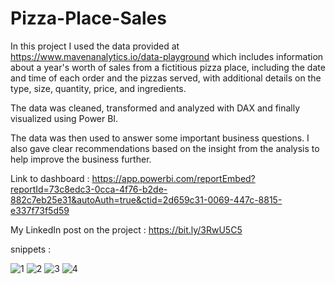 # Pizza-Place-Sales
In this project I used the data provided at https://www.mavenanalytics.io/data-playground which includes information about a year's worth of sales from a fictitious pizza place, including the date and time of each order and the pizzas served, with additional details on the type, size, quantity, price, and ingredients.

The data was cleaned, transformed and analyzed with DAX and finally visualized using Power BI.

The data was then used to answer some important business questions. I also gave clear recommendations based on the insight from the analysis to help improve the business further.

Link to dashboard : https://app.powerbi.com/reportEmbed?reportId=73c8edc3-0cca-4f76-b2de-882c7eb25e31&autoAuth=true&ctid=2d659c31-0069-447c-8815-e337f73f5d59

My LinkedIn post on the project : https://bit.ly/3RwU5C5

snippets :

![1](https://user-images.githubusercontent.com/93451988/222663288-699053de-8007-41c5-9c71-473f6cf14f2e.png)
![2](https://user-images.githubusercontent.com/93451988/222663333-eb17def7-66e7-49af-85b8-ed083145ed81.png)
![3](https://user-images.githubusercontent.com/93451988/222663367-79a628e7-a9b2-487a-8ea0-6f315faf61d1.png)
![4](https://user-images.githubusercontent.com/93451988/222663414-b885127a-32ad-4df5-83c7-410f960a1fc2.png)


